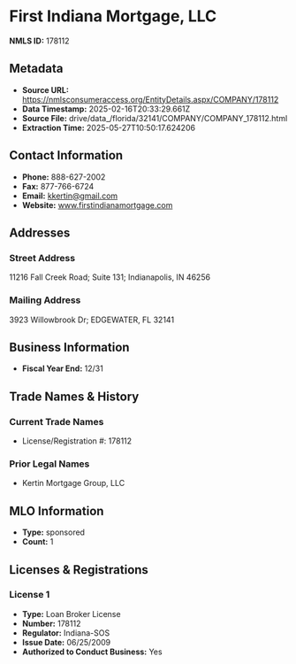 # First Indiana Mortgage, LLC

**NMLS ID:** 178112

## Metadata
- **Source URL:** https://nmlsconsumeraccess.org/EntityDetails.aspx/COMPANY/178112
- **Data Timestamp:** 2025-02-16T20:33:29.661Z
- **Source File:** drive/data_/florida/32141/COMPANY/COMPANY_178112.html
- **Extraction Time:** 2025-05-27T10:50:17.624206

## Contact Information
- **Phone:** 888-627-2002
- **Fax:** 877-766-6724
- **Email:** kkertin@gmail.com
- **Website:** www.firstindianamortgage.com

## Addresses
### Street Address
11216 Fall Creek Road; Suite 131; Indianapolis, IN 46256

### Mailing Address
3923 Willowbrook Dr; EDGEWATER, FL 32141

## Business Information
- **Fiscal Year End:** 12/31

## Trade Names & History
### Current Trade Names
- License/Registration #: 178112

### Prior Legal Names
- Kertin Mortgage Group, LLC

## MLO Information
- **Type:** sponsored
- **Count:** 1

## Licenses & Registrations

### License 1
- **Type:** Loan Broker License
- **Number:** 178112
- **Regulator:** Indiana-SOS
- **Issue Date:** 06/25/2009
- **Authorized to Conduct Business:** Yes
